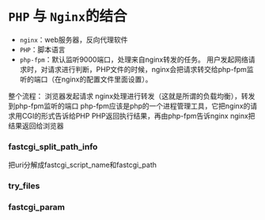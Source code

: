 # `PHP` 与 `Nginx`的结合

- `nginx`：web服务器，反向代理软件
- `PHP`：脚本语言
- `php-fpm`：默认监听9000端口，处理来自nginx转发的任务。
用户发起网络请求时，对请求进行判断，PHP文件的时候，nginx会把请求转交给php-fpm监听的端口（在nginx的配置文件里面设置）。

整个流程：
浏览器发起请求
nginx处理进行转发（这就是所谓的负载均衡），转发到php-fpm监听的端口
php-fpm应该是php的一个进程管理工具，它把nginx的请求用CGI的形式告诉给PHP
PHP返回执行结果，再由php-fpm告诉nginx
nginx把结果返回给浏览器
### fastcgi_split_path_info
把uri分解成fastcgi_script_name和fastcgi_path
### try_files
### fastcgi_param

 
 <comment-comment/> 
 
 
 <comment-comment/> 
 
 
 <comment-comment/> 
 